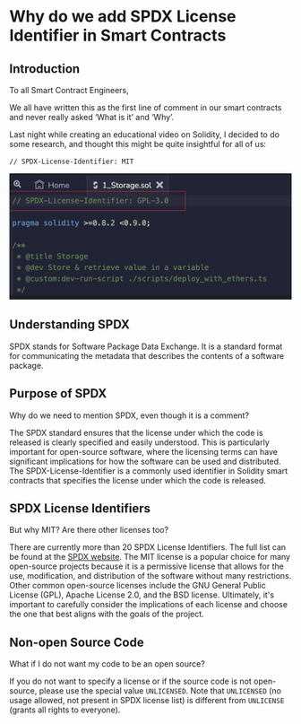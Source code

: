 # Why do we add SPDX License Identifier in Smart Contracts

## Introduction

To all Smart Contract Engineers,

We all have written this as the first line of comment in our smart contracts and never really asked ‘What is it’ and ‘Why’.

Last night while creating an educational video on Solidity, I decided to do some research, and thought this might be quite insightful for all of us:

```solidity
// SPDX-License-Identifier: MIT
```

![Using SPDX License Identifier](media/Screenshot_2023-09-221.png)

## Understanding SPDX

SPDX stands for Software Package Data Exchange. It is a standard format for communicating the metadata that describes the contents of a software package.

## Purpose of SPDX

Why do we need to mention SPDX, even though it is a comment?

The SPDX standard ensures that the license under which the code is released is clearly specified and easily understood. This is particularly important for open-source software, where the licensing terms can have significant implications for how the software can be used and distributed. The SPDX-License-Identifier is a commonly used identifier in Solidity smart contracts that specifies the license under which the code is released.

## SPDX License Identifiers

But why MIT? Are there other licenses too?

There are currently more than 20 SPDX License Identifiers. The full list can be found at the [SPDX website](https://spdx.org/licenses/). The MIT license is a popular choice for many open-source projects because it is a permissive license that allows for the use, modification, and distribution of the software without many restrictions. Other common open-source licenses include the GNU General Public License (GPL), Apache License 2.0, and the BSD license. Ultimately, it's important to carefully consider the implications of each license and choose the one that best aligns with the goals of the project.

## Non-open Source Code

What if I do not want my code to be an open source?

If you do not want to specify a license or if the source code is not open-source, please use the special value `UNLICENSED`. Note that `UNLICENSED` (no usage allowed, not present in SPDX license list) is different from `UNLICENSE` (grants all rights to everyone).
